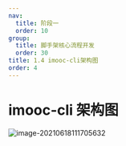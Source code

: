 ```yaml
---
nav:
  title: 阶段一
  order: 10
group:
  title: 脚手架核心流程开发
  order: 30
title: 1.4 imooc-cli架构图
order: 4
---
```


# imooc-cli 架构图

![image-20210618111705632](https://wsk-mweb.oss-cn-hangzhou.aliyuncs.com/ipic/2021-06-18-031708.png)
